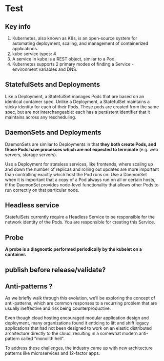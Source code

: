 # Test

## Key info

1. Kubernetes, also known as K8s, is an open-source system for automating deployment, scaling, and management of containerized applications.
2. kube service types: 4
3. A service in kube is a REST object, similar to a Pod.
4. Kubernetes supports 2 primary modes of finding a Service - environment variables and DNS.

## StatefulSets and Deployments

Like a Deployment, a StatefulSet manages Pods that are based on an identical container spec. Unlike a Deployment, a StatefulSet maintains a sticky identity for each of their Pods. These pods are created from the same spec, but are not interchangeable: each has a persistent identifier that it maintains across any rescheduling.  

## DaemonSets and Deployments

DaemonSets are similar to Deployments in that **they both create Pods, and those Pods have processes which are not expected to terminate** (e.g. web servers, storage servers).

Use a Deployment for stateless services, like frontends, where scaling up and down the number of replicas and rolling out updates are more important than controlling exactly which host the Pod runs on. Use a DaemonSet when it is important that a copy of a Pod always run on all or certain hosts, if the DaemonSet provides node-level functionality that allows other Pods to run correctly on that particular node.

## Headless service

StatefulSets currently require a Headless Service to be responsible for the network identity of the Pods. You are responsible for creating this Service.

## Probe

**A probe is a diagnostic performed periodically by the kubelet on a container.**

## publish before release/validate?


## Anti-patterns ?

As we briefly walk through this evolution, we’ll be exploring the concept of anti-patterns, which are common responses to a recurring problem that are usually ineffective and risk being counterproductive.

Even though cloud hosting encouraged modular application design and deployment, many organizations found it enticing to lift and shift legacy applications that had not been designed to work on an elastic distributed architecture directly to the cloud, resulting in a somewhat modern anti-pattern called "monolith hell".

To address these challenges, the industry came up with new architecture patterns like microservices and 12-factor apps.
